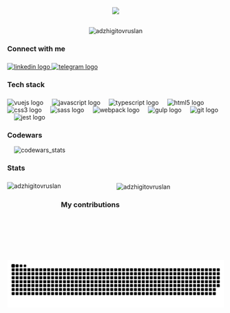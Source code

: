 <h1 align="center">
  <a href="https://github.com/DenverCoder1/readme-typing-svg">
    <img src="https://readme-typing-svg.demolab.com/?lines=Hi,%20There! 👋;I'm%20Ruslan%20Adzhigitov;Frontend%20developer;&font=Righteous%20&center=true&width=500&height=45&vCenter=true&size=25&duration=4000" /></a>
</h1>

###

<p align="center"> <img src="https://komarev.com/ghpvc/?username=adzhigitovruslan&label=Profile%20views&color=0e75b6&style=flat" alt="adzhigitovruslan" /> </p>

###

<h3 align="left">Connect with me</h3>

###

<div align="left">
  <a href="https://www.linkedin.com/in/adzhigitovruslan/" target="_blank">
    <img src="https://img.shields.io/static/v1?message=LinkedIn&logo=linkedin&label=&color=0e75b6&logoColor=white&labelColor=&style=flat" height="25" alt="linkedin logo"  />
  </a>
  <a href="https://t.me/ruslan_adj" target="_blank">
    <img src="https://img.shields.io/static/v1?message=Telegram&logo=telegram&label=&color=0e75b6&logoColor=white&labelColor=&style=flat" height="25" alt="telegram logo"  />
  </a>
</div>

###

<h3 align="left">Tech stack</h3>

###

<div align="left">
  <img src="https://cdn.jsdelivr.net/gh/devicons/devicon/icons/vuejs/vuejs-original.svg" height="40" alt="vuejs logo"  />
  <img width="12" />
  <img src="https://cdn.jsdelivr.net/gh/devicons/devicon/icons/javascript/javascript-original.svg" height="40" alt="javascript logo"  />
  <img width="12" />
  <img src="https://cdn.jsdelivr.net/gh/devicons/devicon/icons/typescript/typescript-original.svg" height="40" alt="typescript logo"  />
  <img width="12" />
  <img src="https://cdn.jsdelivr.net/gh/devicons/devicon/icons/html5/html5-original.svg" height="40" alt="html5 logo"  />
  <img width="12" />
  <img src="https://cdn.jsdelivr.net/gh/devicons/devicon/icons/css3/css3-original.svg" height="40" alt="css3 logo"  />
  <img width="12" />
  <img src="https://cdn.jsdelivr.net/gh/devicons/devicon/icons/sass/sass-original.svg" height="40" alt="sass logo"  />
  <img width="12" />
  <img src="https://cdn.jsdelivr.net/gh/devicons/devicon/icons/webpack/webpack-original.svg" height="40" alt="webpack logo"  />
  <img width="12" />
  <img src="https://cdn.jsdelivr.net/gh/devicons/devicon/icons/gulp/gulp-plain.svg" height="40" alt="gulp logo"  />
  <img width="12" />
  <img src="https://cdn.jsdelivr.net/gh/devicons/devicon/icons/git/git-original.svg" height="40" alt="git logo"  />
  <img width="12" />
  <img src="https://cdn.jsdelivr.net/gh/devicons/devicon/icons/jest/jest-plain.svg" height="40" alt="jest logo"  />
</div>

###

<h3 align="left">Codewars</h3>
<div align="left">
<img width="12" />
<img src="https://www.codewars.com/users/rsschool_21500b813a059949/badges/large" height="40" alt="codewars_stats" />
</div>

###

<h3 align="left">Stats</h3>

###

<div align="center">
<p><img align="left" height="180" src="https://github-readme-stats.vercel.app/api/top-langs?username=adzhigitovruslan&show_icons=true&locale=en&layout=compact&theme=react&border_radius=10" alt="adzhigitovruslan" /></p>
<p>&nbsp;<img align="center" height="180" src="https://github-readme-stats.vercel.app/api?username=adzhigitovruslan&show_icons=true&locale=en&count_private=true&theme=react&border_radius=10" alt="adzhigitovruslan" /></p>
</div>

###

<h3 align="left">My contributions</h3>

<div align="left">
<picture>
  <source media="(prefers-color-scheme: dark)" srcset="https://raw.githubusercontent.com/adzhigitovruslan/adzhigitovruslan/output/github-contribution-grid-snake-dark.svg" />
  <source media="(prefers-color-scheme: light)" srcset="https://raw.githubusercontent.com/adzhigitovruslan/adzhigitovruslan/output/github-contribution-grid-snake.svg" />
  <img alt="github-snake" src="https://raw.githubusercontent.com/adzhigitovruslan/adzhigitovruslan/output/github-contribution-grid-snake.svg" />
</picture>
</div>
